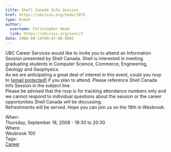```yaml
---
title: Shell Canada Info Session 
href: https://ubccsss.org/node/1075
type: Event
author:
  username: Christopher Head
  link: https://ubccsss.org/user/2
date: 2008-09-14T09:47:00.000Z
---
```


<div class="field field-name-body field-type-text-with-summary field-label-hidden"><div class="field-items"><div class="field-item even"><p>UBC Career Services would like to invite you to attend an Information Session presented by Shell Canada. Shell is interested in meeting graduating students in Computer Science, Commerce, Engineering, Geology and Geophysics.<br>
As we are anticipating a great deal of interest in this event, could you rsvp to <a href="/cdn-cgi/l/email-protection#fc9f9d8e99998ed28f998e8a959f998fbc899e9fd29f9d"><span class="__cf_email__" data-cfemail="e2818390878790cc918790948b818791a2978081cc8183">[email&#xA0;protected]</span></a> if you plan to attend. Please reference Shell Canada Info Session in the subject line.<br>
Please be advised that the rsvp is for tracking attendance numbers only and we cannot respond to individual questions about the session or the career opportunities Shell Canada will be discussing.<br>
Refreshments will be served. Hope you can join us on the 18th in Wesbrook.</p>
</div></div></div><div class="field field-name-field-dates field-type-datetime field-label-above"><div class="field-label">When:&#xA0;</div><div class="field-items"><div class="field-item even"><span class="date-display-single">Thursday, September 18, 2008 - <span class="date-display-range"><span class="date-display-start">18:30</span> to <span class="date-display-end">20:30</span></span></span></div></div></div><div class="field field-name-field-location field-type-text field-label-above"><div class="field-label">Where:&#xA0;</div><div class="field-items"><div class="field-item even">Wesbrook 100</div></div></div>    <footer>
    <div class="field field-name-field-tags field-type-taxonomy-term-reference field-label-above"><div class="field-label">Tags:&#xA0;</div><div class="field-items"><div class="field-item even"><a href="/career">Career</a></div></div></div>      </footer>